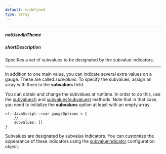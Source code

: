 ```yaml
---
default: undefined
type: array
---
```

---
##### notUsedInTheme

##### shortDescription
Specifies a set of subvalues to be designated by the subvalue indicators.

---
In addition to one main value, you can indicate several extra values on a gauge. These are called *subvalues*. To specify the subvalues, assign an array with them to the **subvalues** field.

You can obtain and change the subvalues at runtime. In order to do this, use the [subvalues()](/api-reference/20%20Data%20Visualization%20Widgets/BaseGauge/3%20Methods/subvalues().md '{basewidgetpath}/Methods#subvalues') and [subvalues(subvalues)](/api-reference/20%20Data%20Visualization%20Widgets/BaseGauge/3%20Methods/subvalues(subvalues).md '{basewidgetpath}/Methods#subvaluessubvalues') methods. Note that in that case, you need to initialize the **subvalues** option at least with an empty array.

    <!--JavaScript-->var gaugeOptions = {
        // ...
        subvalues: []    
    }

Subvalues are designated by subvalue indicators. You can customize the appearance of these indicators using the [subvalueIndicator](/api-reference/20%20Data%20Visualization%20Widgets/35%20dxCircularGauge/1%20Configuration/subvalueIndicator '{basewidgetpath}/Configuration/subvalueIndicator') configuration object.